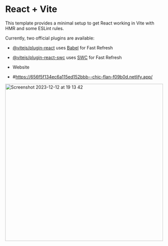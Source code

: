 # React + Vite

This template provides a minimal setup to get React working in Vite with HMR and some ESLint rules.

Currently, two official plugins are available:

- [@vitejs/plugin-react](https://github.com/vitejs/vite-plugin-react/blob/main/packages/plugin-react/README.md) uses [Babel](https://babeljs.io/) for Fast Refresh
- [@vitejs/plugin-react-swc](https://github.com/vitejs/vite-plugin-react-swc) uses [SWC](https://swc.rs/) for Fast Refresh

- Website

- #https://656f5f134ec6a115ed152bbb--chic-flan-f09b0d.netlify.app/
<img width="503" alt="Screenshot 2023-12-12 at 19 13 42" src="https://github.com/0tilia/digital-business-card-v2/assets/88244322/240dab5a-4798-4a5f-a57d-5f0caacabd43">

